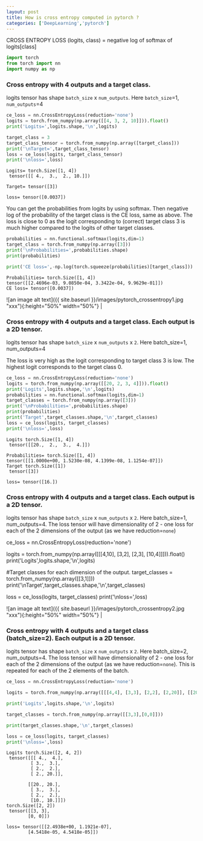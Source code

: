 ```yaml
---
layout: post
title: How is cross entropy computed in pytorch ? 
categories: ['DeepLearning','pytorch']
---
```


CROSS ENTROPY LOSS (logits, class) = negative log of softmax of logits[class]

```python
import torch
from torch import nn
import numpy as np
```

### Cross entropy with 4 outputs and a target class.

logits tensor has shape `batch_size` x `num_outputs`. Here `batch_size`=1, `num_outputs`=4


```python
ce_loss = nn.CrossEntropyLoss(reduction='none')
logits = torch.from_numpy(np.array([[4, 3, 2, 10]])).float()
print('Logits=',logits.shape,'\n',logits)

target_class = 3
target_class_tensor = torch.from_numpy(np.array([target_class]))
print('\nTarget=',target_class_tensor)
loss = ce_loss(logits, target_class_tensor)
print('\nloss=',loss)
```

    Logits= torch.Size([1, 4]) 
     tensor([[ 4.,  3.,  2., 10.]])
    
    Target= tensor([3])
    
    loss= tensor([0.0037])


You can get the probabilities from logits by using softmax. 
Then negative log of the probability of the target class is the CE loss, same as above. The loss is close to 0 
as the logit corresponding to (correct) target class 3 is much higher compared to the logits of other target classes.


```python
probabilities = nn.functional.softmax(logits,dim=1)
target_class = torch.from_numpy(np.array([3]))
print('\nProbabilities=',probabilities.shape)
print(probabilities)

print('CE loss=',-np.log(torch.squeeze(probabilities)[target_class]))
```

    
    Probabilities= torch.Size([1, 4])
    tensor([[2.4696e-03, 9.0850e-04, 3.3422e-04, 9.9629e-01]])
    CE loss= tensor([0.0037])



![an image alt text]({{ site.baseurl }}/images/pytorch_crossentropy1.jpg "xxx"){:height="50%" width="50%"} |


### Cross entropy with 4 outputs and a target class. Each output is a 2D tensor.

logits tensor has shape `batch_size` x `num_outputs` x `2`. Here batch_size=1, num_outputs=4

The loss is very high as the logit corresponding to target class 3 is low. The highest logit
corresponds to the target class 0.



```python
ce_loss = nn.CrossEntropyLoss(reduction='none')
logits = torch.from_numpy(np.array([[20, 2, 3, 4]])).float()
print('Logits',logits.shape,'\n',logits)
probabilities = nn.functional.softmax(logits,dim=1)
target_classes = torch.from_numpy(np.array([3]))
print('\nProbabilities=',probabilities.shape)
print(probabilities)
print('Target',target_classes.shape,'\n',target_classes)
loss = ce_loss(logits, target_classes)
print('\nloss=',loss)
```

    Logits torch.Size([1, 4]) 
     tensor([[20.,  2.,  3.,  4.]])
    
    Probabilities= torch.Size([1, 4])
    tensor([[1.0000e+00, 1.5230e-08, 4.1399e-08, 1.1254e-07]])
    Target torch.Size([1]) 
     tensor([3])
    
    loss= tensor([16.])


### Cross entropy with 4 outputs and a target class. Each output is a 2D tensor.

logits tensor has shape `batch_size` x `num_outputs` x `2`. Here batch_size=1, num_outputs=4. 
The loss tensor will have dimensionality of 2 - one loss for each of the 2 dimensions of the output (as we have reduction=`none`)

ce_loss = nn.CrossEntropyLoss(reduction='none')

logits = torch.from_numpy(np.array([[[4,10], [3,2], [2,3], [10,4]]])).float()
print('Logits',logits.shape,'\n',logits)

#Target classes for each dimension of the output.
target_classes = torch.from_numpy(np.array([[3,1]]))
print('\nTarget',target_classes.shape,'\n',target_classes)

loss = ce_loss(logits, target_classes)
print('\nloss=',loss)

![an image alt text]({{ site.baseurl }}/images/pytorch_crossentropy2.jpg "xxx"){:height="50%" width="50%"} |

### Cross entropy with 4 outputs and a target class (batch_size=2). Each output is a 2D tensor.

logits tensor has shape `batch_size` x `num_outputs` x `2`. Here batch_size=2, num_outputs=4. 
The loss tensor will have dimensionality of 2 - one loss for each of the 2 dimensions of the output 
(as we have reduction=`none`). This is repeated for each of the 2 elements of the batch.


```python
ce_loss = nn.CrossEntropyLoss(reduction='none')

logits = torch.from_numpy(np.array([[[4,4], [3,3], [2,2], [2,20]], [[20,20], [3,3], [2,2], [10,10]]])).float()

print('Logits',logits.shape,'\n',logits)

target_classes = torch.from_numpy(np.array([[3,3],[0,0]]))

print(target_classes.shape,'\n',target_classes)

loss = ce_loss(logits, target_classes)
print('\nloss=',loss)
```

    Logits torch.Size([2, 4, 2]) 
     tensor([[[ 4.,  4.],
             [ 3.,  3.],
             [ 2.,  2.],
             [ 2., 20.]],
    
            [[20., 20.],
             [ 3.,  3.],
             [ 2.,  2.],
             [10., 10.]]])
    torch.Size([2, 2]) 
     tensor([[3, 3],
            [0, 0]])
    
    loss= tensor([[2.4938e+00, 1.1921e-07],
            [4.5418e-05, 4.5418e-05]])

